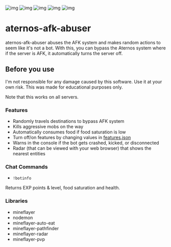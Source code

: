 ![img](https://img.shields.io/github/downloads/SpreeHertz/aternos-afk-abuser/v1.0.0/total)
![img](https://img.shields.io/github/v/release/SpreeHertz/aternos-afk-abuser)
![img](https://img.shields.io/github/release-date/spreehertz/aternos-afk-abuser)
![img](https://img.shields.io/github/last-commit/spreehertz/aternos-afk-abuser)
![img](https://img.shields.io/github/languages/code-size/spreehertz/aternos-afk-abuser)

# aternos-afk-abuser

aternos-afk-abuser abuses the AFK system and makes random actions to seem like it's not a bot. With this, you can bypass the Aternos system where if the server is AFK, it automatically turns the server off.

## Before you use

I'm not responsible for any damage caused by this software. Use it at your own risk. This was made for educational purposes only.

Note that this works on all servers.

### Features

- Randomly travels destinations to bypass AFK system
- Kills aggressive mobs on the way
- Automatically consumes food if food saturation is low
- Turn off/on features by changing values in [features.json]()
- Warns in the console if the bot gets crashed, kicked, or disconnected
- Radar (that can be viewed with your web browser) that shows the nearest entities

### Chat Commands

- `!botinfo`

Returns EXP points & level, food saturation and health.


### Libraries

- mineflayer
- nodemon 
- mineflayer-auto-eat
- mineflayer-pathfinder
- mineflayer-radar
- mineflayer-pvp
